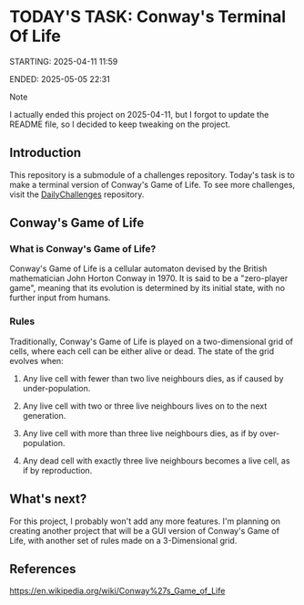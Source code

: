 # TODAY'S TASK: Conway's Terminal Of Life

STARTING: 2025-04-11 11:59

ENDED: 2025-05-05 22:31

> [!NOTE]
>
> I actually ended this project on 2025-04-11, but I forgot to update the
> README file, so I decided to keep tweaking on the project.

## Introduction

This repository is a submodule of a challenges repository.
Today's task is to make a terminal version of Conway's Game of Life.
To see more challenges, visit the
[DailyChallenges](https://github.com/RodrigoAroeira/DailyChallenges) repository.

## Conway's Game of Life

### What is Conway's Game of Life?

Conway's Game of Life is a cellular automaton devised by the British
mathematician John Horton Conway in 1970. It is said to be a
"zero-player game", meaning that its evolution is determined by its initial state,
with no further input from humans.

### Rules

Traditionally, Conway's Game of Life is played on a two-dimensional grid of cells,
where each cell can be either alive or dead. The state of the grid evolves when:

1. Any live cell with fewer than two live neighbours dies, as if caused by under-population.

2. Any live cell with two or three live neighbours lives on to the next generation.

3. Any live cell with more than three live neighbours dies, as if by over-population.

4. Any dead cell with exactly three live neighbours becomes a live cell, as if
by reproduction.

## What's next?

For this project, I probably won't add any more features. I'm planning on creating
another project that will be a GUI version of Conway's Game of Life, with another
set of rules made on a 3-Dimensional grid.

## References

<https://en.wikipedia.org/wiki/Conway%27s_Game_of_Life>
